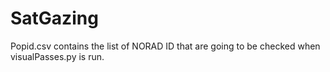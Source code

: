 # SatGazing

Popid.csv contains the list of NORAD ID that are going to be checked when visualPasses.py is run.
